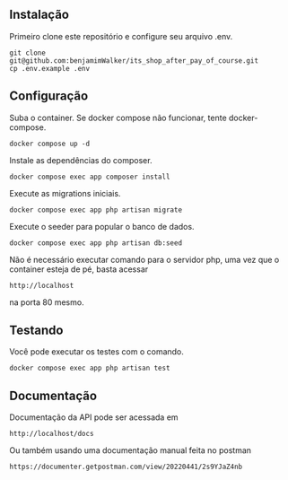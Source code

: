 ## Instalação

Primeiro clone este repositório e configure seu arquivo .env.

```
git clone git@github.com:benjamimWalker/its_shop_after_pay_of_course.git
cp .env.example .env
```
## Configuração
Suba o container. Se docker compose não funcionar, tente docker-compose.

```
docker compose up -d
```

Instale as dependências do composer.
```
docker compose exec app composer install
```

Execute as migrations iniciais.

```
docker compose exec app php artisan migrate
```

Execute o seeder para popular o banco de dados.

```
docker compose exec app php artisan db:seed
```

Não é necessário executar comando para o servidor php, uma vez que o container esteja de pé, basta acessar
```
http://localhost
```
na porta 80 mesmo.

## Testando

Você pode executar os testes com o comando.
```
docker compose exec app php artisan test
```

## Documentação

Documentação da API pode ser acessada em
```
http://localhost/docs
```

Ou também usando uma documentação manual feita no postman
```
https://documenter.getpostman.com/view/20220441/2s9YJaZ4nb
```
